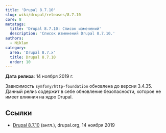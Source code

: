 ```yaml
---
title: 'Drupal 8.7.10'
slug: wiki/drupal/releases/8.7.10
core: 8
metatags:
  title: 'Drupal 8.7.10: Список изменений'
  description: 'Список изменений Drupal 8.7.10.'
authors:
  - Niklan
category:
  area: 'Drupal 8.7.x'
  title: Drupal 8.7.10
  order: 10
---
```


**Дата релиза**: 14 ноября 2019 г.

Зависимость `symfony/http-foundation` обновлена до версии 3.4.35. Данный релиз содержит в себе обновление безопасности, которое не имеет влияния на ядро Drupal.

## Ссылки

- [Drupal 8.7.10](https://www.drupal.org/project/drupal/releases/8.7.10) (англ.), drupal.org, 14 ноября 2019
